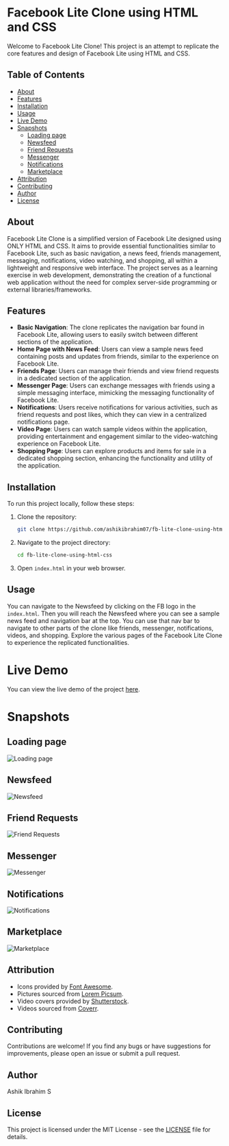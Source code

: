 # Facebook Lite Clone using HTML and CSS

Welcome to Facebook Lite Clone! This project is an attempt to replicate the core features and design of Facebook Lite using HTML and CSS.

## Table of Contents

- [About](#about)
- [Features](#features)
- [Installation](#installation)
- [Usage](#usage)
- [Live Demo](#live-demo)
- [Snapshots](#snapshots)
  - [Loading page](#loading-page)
  - [Newsfeed](#newsfeed)
  - [Friend Requests](#friend-requests)
  - [Messenger](#messenger)
  - [Notifications](#notifications)
  - [Marketplace](#marketplace)
- [Attribution](#attribution)
- [Contributing](#contributing)
- [Author](#author)
- [License](#license)
## About

Facebook Lite Clone is a simplified version of Facebook Lite designed using ONLY HTML and CSS. It aims to provide essential functionalities similar to Facebook Lite, such as basic navigation, a news feed, friends management, messaging, notifications, video watching, and shopping, all within a lightweight and responsive web interface. The project serves as a learning exercise in web development, demonstrating the creation of a functional web application without the need for complex server-side programming or external libraries/frameworks.

## Features

- **Basic Navigation**: The clone replicates the navigation bar found in Facebook Lite, allowing users to easily switch between different sections of the application.
- **Home Page with News Feed**: Users can view a sample news feed containing posts and updates from friends, similar to the experience on Facebook Lite.
- **Friends Page**: Users can manage their friends and view friend requests in a dedicated section of the application.
- **Messenger Page**: Users can exchange messages with friends using a simple messaging interface, mimicking the messaging functionality of Facebook Lite.
- **Notifications**: Users receive notifications for various activities, such as friend requests and post likes, which they can view in a centralized notifications page.
- **Video Page**: Users can watch sample videos within the application, providing entertainment and engagement similar to the video-watching experience on Facebook Lite.
- **Shopping Page**: Users can explore products and items for sale in a dedicated shopping section, enhancing the functionality and utility of the application.

## Installation

To run this project locally, follow these steps:

1. Clone the repository:

   ```bash
   git clone https://github.com/ashikibrahim07/fb-lite-clone-using-html-css.git
   ```

2. Navigate to the project directory:

   ```bash
   cd fb-lite-clone-using-html-css
   ```

3. Open `index.html` in your web browser.

## Usage

You can navigate to the Newsfeed by clicking on the FB logo in the `index.html`. Then you will reach the Newsfeed where you can see a sample news feed and navigation bar at the top. You can use that nav bar to navigate to other parts of the clone like friends, messenger, notifications, videos, and shopping. Explore the various pages of the Facebook Lite Clone to experience the replicated functionalities.

# Live Demo

You can view the live demo of the project [here](https://ashikibrahim07.github.io/fb-lite-clone-using-html-css/).

# Snapshots

## Loading page
![Loading page](https://github.com/ashikibrahim07/fb-lite-clone-using-html-css/blob/main/Screenshot%20(176).png "Loading page")

## Newsfeed
![Newsfeed](https://github.com/ashikibrahim07/fb-lite-clone-using-html-css/blob/main/Screenshot%20(175).png "Newsfeed")

## Friend Requests
![Friend Requests](https://github.com/ashikibrahim07/fb-lite-clone-using-html-css/blob/main/Screenshot%20(177).png "Friend Requests")

## Messenger
![Messenger](https://github.com/ashikibrahim07/fb-lite-clone-using-html-css/blob/main/Screenshot%20(178).png "Messenger")

## Notifications
![Notifications](https://github.com/ashikibrahim07/fb-lite-clone-using-html-css/blob/main/Screenshot%20(179).png "Notifications")

## Marketplace
![Marketplace](https://github.com/ashikibrahim07/fb-lite-clone-using-html-css/blob/main/Screenshot%20(181).png "Marketplace")



## Attribution

- Icons provided by [Font Awesome](https://fontawesome.com/).
-  Pictures sourced from [Lorem Picsum](https://picsum.photos/).
- Video covers provided by [Shutterstock](https://www.shutterstock.com/).
- Videos sourced from [Coverr](https://coverr.co/).


## Contributing

Contributions are welcome! If you find any bugs or have suggestions for improvements, please open an issue or submit a pull request.



## Author 

Ashik Ibrahim S


## License

This project is licensed under the MIT License - see the [LICENSE](LICENSE) file for details.

